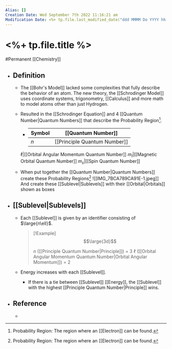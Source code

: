 ```yaml
---
Alias: []
Creation Date: Wed September 7th 2022 11:16:21 am 
Modification Date: <%+ tp.file.last_modified_date("ddd MMMM Do YYYY hh:mm:ss a") %>
---
```

# <%+ tp.file.title %>
#Permanent [[Chemistry]]

- ## Definition
	- The [[Bohr's Model]] lacked some complexities that fully describe the behavior of an atom. The new theory, the [[Schrodinger Model]] uses coordinate systems, trigonometry, [[Calculus]] and more math to model atoms other than just Hydrogen.
	- Resulted in the [[Schrodinger Equation]] and 4 [[Quantum Number|Quantum Numbers]] that describe the Probability Region[^1].
		- Symbol|[[Quantum Number]]
		  ---|---
		  $n$|[[Principle Quantum Number]] 
		 $\ell$|[[Orbital Angular Momentum Quantum Number]]
		 $m_l$|[[Magnetic Orbital Quantum Number]]
		 $m_s$|[[Spin Quantum Number]]
		 
	- When put together the [[Quantum Number|Quantum Numbers]] create these Probability Regions[^1]
	  ![[IMG_7BCA789CA91E-1.jpeg]]
	  And create these [[Sublevel|Sublevels]] with their [[Orbital|Orbitals]] shown as boxes
- ## [[Sublevel|Sublevels]]
	- Each [[Sublevel]] is given by an identifier consisting of $\large{n\ell}$.
	  > [!Example]
	  > $$\large{3d}$$
	  > 
	  > $n$ ([[Principle Quantum Number|Principle]]) = 3
	  > $\ell$ ([[Orbital Angular Momentum Quantum Number|Orbital Angular Momentum]]) = 2
	  
  - Energy increases with each [[Sublevel]].
	  - If there is a tie between [[Sublevel]] [[Energy]], the [[Sublevel]] with the highest [[Principle Quantum Number|Principle]] wins.
- ## Reference
	- 


[^1]: Probability Region: The region where an [[Electron]] can be found.